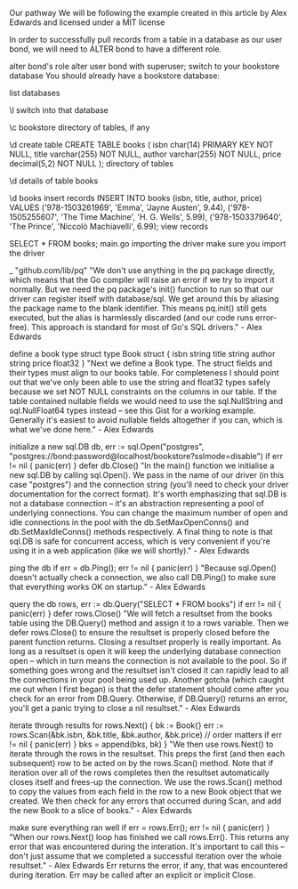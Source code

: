 Our pathway
We will be following the example created in this article by Alex Edwards and licensed under a MIT license

In order to successfully pull records from a table in a database as our user bond, we will need to ALTER bond to have a different role.

alter bond's role
alter user bond with superuser;
switch to your bookstore database
You should already have a bookstore database:

list databases

\l
switch into that database

\c bookstore
directory of tables, if any

\d
create table
CREATE TABLE books (
  isbn    char(14)     PRIMARY KEY NOT NULL,
  title   varchar(255) NOT NULL,
  author  varchar(255) NOT NULL,
  price   decimal(5,2) NOT NULL
);
directory of tables

\d
details of table books

\d books
insert records
INSERT INTO books (isbn, title, author, price) VALUES
('978-1503261969', 'Emma', 'Jayne Austen', 9.44),
('978-1505255607', 'The Time Machine', 'H. G. Wells', 5.99),
('978-1503379640', 'The Prince', 'Niccolò Machiavelli', 6.99);
view records

SELECT * FROM books;
main.go
importing the driver
make sure you import the driver

_ "github.com/lib/pq"
"We don't use anything in the pq package directly, which means that the Go compiler will raise an error if we try to import it normally. But we need the pq package's init() function to run so that our driver can register itself with database/sql. We get around this by aliasing the package name to the blank identifier. This means pq.init() still gets executed, but the alias is harmlessly discarded (and our code runs error-free). This approach is standard for most of Go's SQL drivers." - Alex Edwards

define a book type struct
type Book struct {
	isbn   string
	title  string
	author string
	price  float32
}
"Next we define a Book type. The struct fields and their types must align to our books table. For completeness I should point out that we've only been able to use the string and float32 types safely because we set NOT NULL constraints on the columns in our table. If the table contained nullable fields we would need to use the sql.NullString and sql.NullFloat64 types instead – see this Gist for a working example. Generally it's easiest to avoid nullable fields altogether if you can, which is what we've done here." - Alex Edwards

initialize a new sql.DB
db, err := sql.Open("postgres", "postgres://bond:password@localhost/bookstore?sslmode=disable")
	if err != nil {
		panic(err)
	}
	defer db.Close()
"In the main() function we initialise a new sql.DB by calling sql.Open(). We pass in the name of our driver (in this case "postgres") and the connection string (you'll need to check your driver documentation for the correct format). It's worth emphasizing that sql.DB is not a database connection – it's an abstraction representing a pool of underlying connections. You can change the maximum number of open and idle connections in the pool with the db.SetMaxOpenConns() and db.SetMaxIdleConns() methods respectively. A final thing to note is that sql.DB is safe for concurrent access, which is very convenient if you're using it in a web application (like we will shortly)." - Alex Edwards

ping the db
	if err = db.Ping(); err != nil {
		panic(err)
	}
"Because sql.Open() doesn't actually check a connection, we also call DB.Ping() to make sure that everything works OK on startup." - Alex Edwards

query the db
rows, err := db.Query("SELECT * FROM books")
	if err != nil {
		panic(err)
	}
	defer rows.Close()
"We will fetch a resultset from the books table using the DB.Query() method and assign it to a rows variable. Then we defer rows.Close() to ensure the resultset is properly closed before the parent function returns. Closing a resultset properly is really important. As long as a resultset is open it will keep the underlying database connection open – which in turn means the connection is not available to the pool. So if something goes wrong and the resultset isn't closed it can rapidly lead to all the connections in your pool being used up. Another gotcha (which caught me out when I first began) is that the defer statement should come after you check for an error from DB.Query. Otherwise, if DB.Query() returns an error, you'll get a panic trying to close a nil resultset." - Alex Edwards

iterate through results
	for rows.Next() {
		bk := Book{}
		err := rows.Scan(&bk.isbn, &bk.title, &bk.author, &bk.price) // order matters
		if err != nil {
			panic(err)
		}
		bks = append(bks, bk)
	}
"We then use rows.Next() to iterate through the rows in the resultset. This preps the first (and then each subsequent) row to be acted on by the rows.Scan() method. Note that if iteration over all of the rows completes then the resultset automatically closes itself and frees-up the connection. We use the rows.Scan() method to copy the values from each field in the row to a new Book object that we created. We then check for any errors that occurred during Scan, and add the new Book to a slice of books." - Alex Edwards

make sure everything ran well
	if err = rows.Err(); err != nil {
		panic(err)
	}
"When our rows.Next() loop has finished we call rows.Err(). This returns any error that was encountered during the interation. It's important to call this – don't just assume that we completed a successful iteration over the whole resultset." - Alex Edwards Err returns the error, if any, that was encountered during iteration. Err may be called after an explicit or implicit Close.
